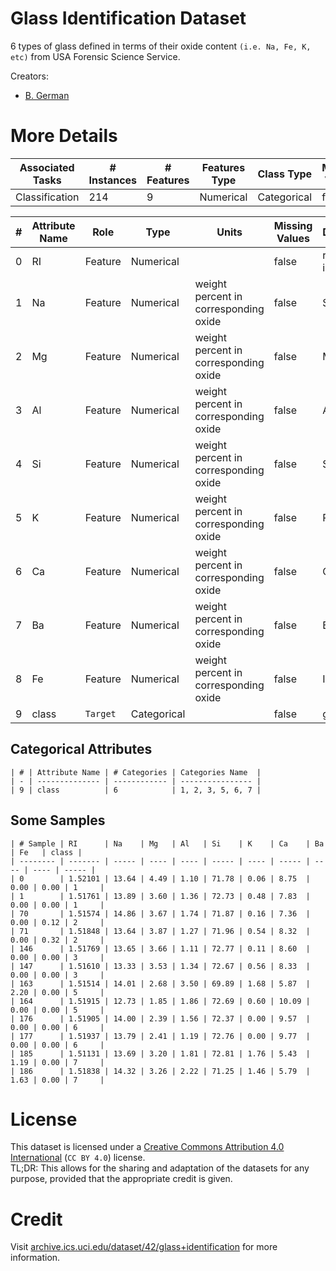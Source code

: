 # Glass Identification Dataset
6 types of glass defined in terms of their oxide content `(i.e. Na, Fe, K, etc)` from USA Forensic Science Service.

Creators:
  - [B. German](https://unknown.org)

# More Details
| Associated Tasks | # Instances | # Features | Features Type | Class Type  | Missing Values |
| ---------------- | ----------- | ---------- | ------------- | ----------- | -------------- |
| Classification   | 214         | 9          | Numerical     | Categorical | false          |

| # | Attribute Name | Role     | Type        | Units                                 | Missing Values | Description      |
| - | -------------- | -------- | ----------- | ------------------------------------- | -------------- | ---------------- |
| 0 | RI             | Feature  | Numerical   |                                       | false          | refractive index |
| 1 | Na             | Feature  | Numerical   | weight percent in corresponding oxide | false          | Sodium           |
| 2 | Mg             | Feature  | Numerical   | weight percent in corresponding oxide | false          | Magnesium        |
| 3 | Al             | Feature  | Numerical   | weight percent in corresponding oxide | false          | Aluminum         |
| 4 | Si             | Feature  | Numerical   | weight percent in corresponding oxide | false          | Silicon          |
| 5 | K              | Feature  | Numerical   | weight percent in corresponding oxide | false          | Potassium        |
| 6 | Ca             | Feature  | Numerical   | weight percent in corresponding oxide | false          | Calcium          |
| 7 | Ba             | Feature  | Numerical   | weight percent in corresponding oxide | false          | Barium           |
| 8 | Fe             | Feature  | Numerical   | weight percent in corresponding oxide | false          | Iron             |
| 9 | class          | `Target` | Categorical |                                       | false          | glass type       |

## Categorical Attributes
```
| # | Attribute Name | # Categories | Categories Name  |
| - | -------------- | ------------ | ---------------- |
| 9 | class          | 6            | 1, 2, 3, 5, 6, 7 |
```

## Some Samples
```
| # Sample | RI      | Na    | Mg   | Al   | Si    | K    | Ca    | Ba   | Fe   | class |
| -------- | ------- | ----- | ---- | ---- | ----- | ---- | ----- | ---- | ---- | ----- |
| 0        | 1.52101 | 13.64 | 4.49 | 1.10 | 71.78 | 0.06 | 8.75  | 0.00 | 0.00 | 1     |
| 1        | 1.51761 | 13.89 | 3.60 | 1.36 | 72.73 | 0.48 | 7.83  | 0.00 | 0.00 | 1     |
| 70       | 1.51574 | 14.86 | 3.67 | 1.74 | 71.87 | 0.16 | 7.36  | 0.00 | 0.12 | 2     |
| 71       | 1.51848 | 13.64 | 3.87 | 1.27 | 71.96 | 0.54 | 8.32  | 0.00 | 0.32 | 2     |
| 146      | 1.51769 | 13.65 | 3.66 | 1.11 | 72.77 | 0.11 | 8.60  | 0.00 | 0.00 | 3     |
| 147      | 1.51610 | 13.33 | 3.53 | 1.34 | 72.67 | 0.56 | 8.33  | 0.00 | 0.00 | 3     |
| 163      | 1.51514 | 14.01 | 2.68 | 3.50 | 69.89 | 1.68 | 5.87  | 2.20 | 0.00 | 5     |
| 164      | 1.51915 | 12.73 | 1.85 | 1.86 | 72.69 | 0.60 | 10.09 | 0.00 | 0.00 | 5     |
| 176      | 1.51905 | 14.00 | 2.39 | 1.56 | 72.37 | 0.00 | 9.57  | 0.00 | 0.00 | 6     |
| 177      | 1.51937 | 13.79 | 2.41 | 1.19 | 72.76 | 0.00 | 9.77  | 0.00 | 0.00 | 6     |
| 185      | 1.51131 | 13.69 | 3.20 | 1.81 | 72.81 | 1.76 | 5.43  | 1.19 | 0.00 | 7     |
| 186      | 1.51838 | 14.32 | 3.26 | 2.22 | 71.25 | 1.46 | 5.79  | 1.63 | 0.00 | 7     |
```

# License
This dataset is licensed under a [Creative Commons Attribution 4.0 International](https://creativecommons.org/licenses/by/4.0/legalcode) (`CC BY 4.0`) license.  
TL;DR: This allows for the sharing and adaptation of the datasets for any purpose, provided that the appropriate credit is given.

# Credit
Visit [archive.ics.uci.edu/dataset/42/glass+identification](https://archive.ics.uci.edu/dataset/42/glass+identification) for more information.